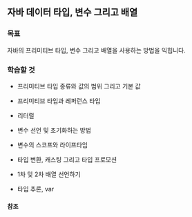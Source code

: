 ## 자바 데이터 타입, 변수 그리고 배열

### 목표
자바의 프리미티브 타입, 변수 그리고 배열을 사용하는 방법을 익힙니다.   


### 학습할 것
* 프리미티브 타입 종류와 값의 범위 그리고 기본 값   
  >    

* 프리미티브 타입과 레퍼런스 타입
  >    

* 리터럴
  >    

* 변수 선언 및 초기화하는 방법
  >    

* 변수의 스코프와 라이프타임
  >    

* 타입 변환, 캐스팅 그리고 타입 프로모션
  >    

* 1차 및 2차 배열 선언하기
  >    

* 타입 추론, var
  >  

#### 참조
